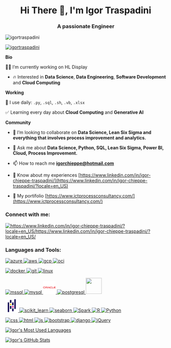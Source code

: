 <h1 align="center">Hi There 👋, I'm Igor Traspadini</h1>
<h3 align="center">A passionate Engineer</h3>

<p align="left"> <img src="https://komarev.com/ghpvc/?username=igortraspadini&label=Profile%20views&color=0e75b6&style=flat" alt="igortraspadini" /> </p>

<p align="left"> <a href="https://github.com/ryo-ma/github-profile-trophy"><img src="https://github-profile-trophy.vercel.app/?username=igortraspadini" alt="igortraspadini" /></a> </p>  


**Bio**

👷‍♂️ I’m currently working on HL Display
- 🔥 Interested in **Data Science**, **Data Engineering**, **Software Development**  and **Cloud Computing** 

**Working**

🚀 I use daily: <code>.py</code>, <code>.sql</code>, <code>.sh</code>, <code>.vb</code>, <code>.xlsx</code>

✅ Learning every day about **Cloud Computing** and **Generative AI**


**Community**

- 👯 I’m looking to collaborate on **Data Science, Lean Six Sigma and everything that involves process improvement and analytics.**

- 💬 Ask me about **Data Science, Python, SQL, Lean Six Sigma, Power BI, Cloud, Process Improvement.**

- 📫 How to reach me **igorchieppe@hotmail.com**

- 📄 Know about my experiences [https://www.linkedin.com/in/igor-chieppe-traspadini/](https://www.linkedin.com/in/igor-chieppe-traspadini/?locale=en_US)

- 👀 My portifolio [https://www.ictprocessconsultancy.com/](https://www.ictprocessconsultancy.com/)

<h3 align="left">Connect with me:</h3>
<p align="left">
<a href="https://www.linkedin.com/in/igor-chieppe-traspadini/?locale=en_US/https://www.linkedin.com/in/igor-chieppe-traspadini/?locale=en_US/" target="blank"><img align="center" src="https://raw.githubusercontent.com/rahuldkjain/github-profile-readme-generator/master/src/images/icons/Social/linked-in-alt.svg" alt="https://www.linkedin.com/in/igor-chieppe-traspadini/?locale=en_US/https://www.linkedin.com/in/igor-chieppe-traspadini/?locale=en_US/" height="30" width="40" /></a>
</p>

<h3 align="left">Languages and Tools:</h3>
<p align="left"> 
<a href="https://azure.microsoft.com/en-in/" target="_blank" rel="noreferrer"> <img src="https://skillicons.dev/icons?i=azure&theme=light" alt="azure" width="40" height="40"/> </a> 
<a href="https://aws" target="_blank" rel="noreferrer"> <img src="https://skillicons.dev/icons?i=aws&theme=light" alt="aws" width="40" height="40"/> </a>
<a href="https://gcp" target="_blank" rel="noreferrer"> <img src="https://skillicons.dev/icons?i=gcp&theme=light" alt="gcp" width="40" height="40"/> </a>
<a href="https://oci" target="_blank" rel="noreferrer"> <img src="https://about.gitlab.com/images/applications/apps/oracle_cloud.jpg" alt="oci" width="40" height="40"/> </a>  
</p>
<p>
<a href="https://www.docker.com/" target="_blank" rel="noreferrer"> <img src="https://skillicons.dev/icons?i=docker&theme=light" alt="docker" width="40" height="40"/> </a> 
<a href="https://git-scm.com/" target="_blank" rel="noreferrer"> <img src="https://skillicons.dev/icons?i=git&theme=light" alt="git" width="40" height="40"/> </a> 
<!-- <a href="https://kubernetes.io" target="_blank" rel="noreferrer"> <img src="https://www.vectorlogo.zone/logos/kubernetes/kubernetes-icon.svg" alt="kubernetes" width="40" height="40"/> </a> -->
<a href="https://www.linux.org/" target="_blank" rel="noreferrer"> <img src="https://skillicons.dev/icons?i=linux&theme=light" alt="linux" width="40" height="40"/> </a> 
</p>
<p>
<a href="https://www.microsoft.com/en-us/sql-server" target="_blank" rel="noreferrer"> <img src="https://www.svgrepo.com/show/303229/microsoft-sql-server-logo.svg" alt="mssql" width="40" height="40"/> </a> 
<a href="https://www.mysql.com/" target="_blank" rel="noreferrer"> <img src="https://skillicons.dev/icons?i=mysql&theme=light" alt="mysql" width="40" height="40"/> </a>
<a href="https://www.oracle.com/" target="_blank" rel="noreferrer"> <img src="https://raw.githubusercontent.com/devicons/devicon/master/icons/oracle/oracle-original.svg" alt="oracle" width="40" height="40"/> </a> <a href="https://www.postgresql.org" target="_blank" rel="noreferrer"> <img src="https://skillicons.dev/icons?i=postgres&theme=light" alt="postgresql" width="40" height="40"/> </a>
<a> <img src="https://skillicons.dev/icons?i=sqlite&theme=light" width="50" height="50" /> </a> 
</p>  
<a href="https://pandas.pydata.org/" target="_blank" rel="noreferrer"> <img src="https://raw.githubusercontent.com/devicons/devicon/2ae2a900d2f041da66e950e4d48052658d850630/icons/pandas/pandas-original.svg" alt="pandas" width="40" height="40"/> </a> 
<a href="https://scikit-learn.org/" target="_blank" rel="noreferrer"> <img src="https://upload.wikimedia.org/wikipedia/commons/0/05/Scikit_learn_logo_small.svg" alt="scikit_learn" width="40" height="40"/> </a>
<a href="https://seaborn.pydata.org/" target="_blank" rel="noreferrer"> <img src="https://seaborn.pydata.org/_images/logo-mark-lightbg.svg" alt="seaborn" width="40" height="40"/> </a> 
<a href="https://www.r-project.org/" target="_blank" rel="noreferrer"> <img src="https://www.r-project.org/Rlogo.png" alt="Spark" width="40" height="40"/> </a> 
<a href="https://spark.apache.org/" target="_blank" rel="noreferrer"> <img src="https://th.bing.com/th?id=ABTA520CD5929E3D64E936ED087B64C6F789D842112EB67213E5297687BA7A645F9&w=80&h=80&o=6&dpr=2&pid=5.1" alt="R" width="40" height="40"/> </a> 
<a href="https://www.python.org/" target="_blank" rel="noreferrer"> <img src="https://skillicons.dev/icons?i=python&theme=light" alt="Python" width="40" height="40"/> </a>
</a> </p>
<p>
<a href="https://css" target="_blank" rel="noreferrer"> <img src="https://skillicons.dev/icons?i=css&theme=light" alt="css" width="40" height="40"/> </a>
<a href="https://html" target="_blank" rel="noreferrer"> <img src="https://skillicons.dev/icons?i=html&theme=light" alt="html" width="40" height="40"/> </a>
<a href="https://js" target="_blank" rel="noreferrer"> <img src="https://skillicons.dev/icons?i=js&theme=light" alt="js" width="40" height="40"/> </a>
<a href="https://bs" target="_blank" rel="noreferrer"> <img src="https://skillicons.dev/icons?i=bootstrap&theme=light" alt="bootstrap" width="40" height="40"/> </a>
<a href="https://django" target="_blank" rel="noreferrer"> <img src="https://skillicons.dev/icons?i=django&theme=light" alt="django" width="40" height="40"/> </a>
<a href="https://jquery.com/" target="_blank" rel="noreferrer"> <img src="https://skillicons.dev/icons?i=jquery&theme=light" alt="jQuery" width="40" height="40"/> </a>
</p>

[![Igor's Most Used Languages](https://github-readme-stats.vercel.app/api/top-langs/?username=igortraspadini&size_weight=0.25&count_weight=0.5&layout=donut&theme=highcontrast&langs_count=8)](https://github.com/igortraspadini)

[![Igor's GitHub Stats](https://github-readme-stats.vercel.app/api?username=igortraspadini&show_icons=true&theme=highcontrast)](https://github.com/igortraspadini)
<!-- <p><img align="left" src="https://github-readme-stats.vercel.app/api/top-langs?username=igortraspadini&show_icons=true&locale=en&layout=compact" alt="igortraspadini" /></p> -->

<!-- <p>&nbsp;<img align="center" src="https://github-readme-stats.vercel.app/api?username=igortraspadini&show_icons=true&locale=en" alt="igortraspadini" /></p> -->

<!-- <p><img align="center" src="https://github-readme-streak-stats.herokuapp.com/?user=igortraspadini&" alt="igortraspadini" /></p> -->

